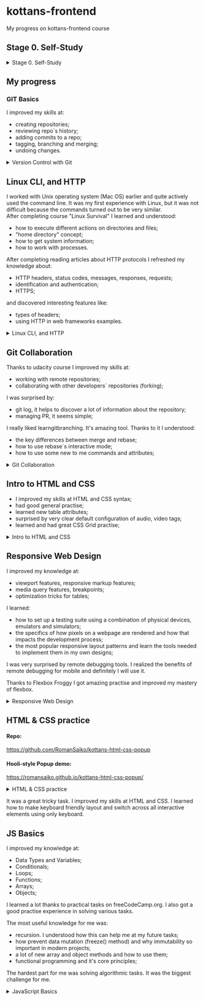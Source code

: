 # kottans-frontend
My progress on kottans-frontend course

## Stage 0. Self-Study

<details>
    <summary>Stage 0. Self-Study</summary>

#### General

- [GIT Basics](https://github.com/kottans/frontend/blob/master/tasks/git-intro.md)
- [Linux CLI and Networking](https://github.com/kottans/frontend/blob/master/tasks/linux-cli-http.md)
- [VCS (hello gitty), GitHub and Collaboration](https://github.com/kottans/frontend/blob/master/tasks/git-collaboration.md)

#### Front-End Basics

- [Intro to HTML & CSS](https://github.com/kottans/frontend/blob/master/tasks/html-css-intro.md)
- [Responsive Web Design](https://github.com/kottans/frontend/blob/master/tasks/html-css-responsive.md)
- [HTML & CSS Practice](https://github.com/kottans/frontend/blob/master/tasks/html-css-popup.md)
- [JavaScript Basics](https://github.com/kottans/frontend/blob/master/tasks/js-basics.md)
- [Document Object Model](https://github.com/kottans/frontend/blob/master/tasks/js-dom.md) - practice

#### Advanced Topics

- [Building a Tiny JS World (pre-OOP)](https://github.com/kottans/frontend/blob/master/tasks/js-pre-oop.md) - practice
- [Object oriented JS](https://github.com/kottans/frontend/blob/master/tasks/js-oop.md) - practice
- [OOP exercise](https://github.com/kottans/frontend/blob/master/tasks/js-post-oop.md) - practice
- [Offline Web Applications](https://github.com/kottans/frontend/blob/master/tasks/app-design-offline.md)
- [Memory pair game](https://github.com/kottans/frontend/blob/master/tasks/memory-pair-game.md) — real project!
- [Website Performance Optimization](https://github.com/kottans/frontend/blob/master/tasks/app-design-performance.md)
- [Friends App](https://github.com/kottans/frontend/blob/master/tasks/friends-app.md) - real project!
</details>

## My progress

###  GIT Basics

I improved my skills at:
* creating repositories;
* reviewing repo`s history;
* adding commits to a repo;
* tagging, branching and merging;
* undoing changes. 

<details>
    <summary>Version Control with Git</summary>

![Version Control with Git](./git-basics/Version_Control_with_Git.png)
</details>

## Linux CLI, and HTTP

I worked with Unix operating system (Mac OS) earlier and quite actively used the command line. It was my first experience with Linux, but it was not difficult because the commands turned out to be very similar.<br>
After completing course "Linux Survival" I learned and understood:
* how to execute different actions on directories and files;
* "home directory" concept;
* how to get system information;
* how to work with processes.

After completing reading articles about HTTP protocols I refreshed my knowledge about:
* HTTP headers, status codes, messages, responses, requests; 
* identification and authentication;
* HTTPS;

and discovered interesting features like:
* types of headers;
* using HTTP in web frameworks examples.

<details>
    <summary>Linux CLI, and HTTP</summary>

![linux survival quiz1](./task_linux_cli/linux-survival1.png)
![linux survival quiz2](./task_linux_cli/linux-survival2.png)
![linux survival quiz3](./task_linux_cli/linux-survival3.png)
![linux survival quiz4](./task_linux_cli/linux-survival4.png)
</details>

## Git Collaboration

Thanks to udacity course I improved my skills at:
* working with remote repositories;
* collaborating with other developers` repositories (forking);

I was surprised by:
* git log, it helps to discover a lot of information about the repository;
* managing PR, it seems simple;

I really liked learngitbranching. It's amazing tool. Thanks to it I understood:
* the key differences between merge and rebase;
* how to use rebase`s interactive mode;
* how to use some new to me commands and attributes;

<details>
    <summary>Git Collaboration</summary>

![GitHub Collaboration](./task_git_collaboration/GitHub-Collaboration.png)
![learngitbranching_main](./task_git_collaboration/learngitbranching_main.png)
![learngitbranching_remote](./task_git_collaboration/learngitbranching_remote.png)
</details>

## Intro to HTML and CSS

* I improved my skills at HTML and CSS syntax;
* had good general practise;
* learned new table attributes;
* surprised by very clear default configuration of audio, video tags;
* learned and had great CSS Grid practise;

<details>
    <summary>Intro to HTML and CSS</summary>

![Intro to HTML CSS](./task_html_css_intro/Intro-to-HTML-CSS.png)
![Learn HTML Codecademy](./task_html_css_intro/Learn-HTML-Codecademy.png)
![Learn CSS Codecademy](./task_html_css_intro/Learn-CSS-Codecademy.png)
</details>

## Responsive Web Design

I improved my knowledge at:
* viewport features, responsive markup features;
* media query features, breakpoints;
* optimization tricks for tables;

I learned:
* how to set up a testing suite using a combination of physical devices, emulators and simulators;
* the specifics of how pixels on a webpage are rendered and how that impacts the development process;
* the most popular responsive layout patterns and learn the tools needed to implement them in my own designs;

I was very surprised by remote debugging tools. I realized the benefits of remote debugging for mobile and definitely I will use it.

Thanks to Flexbox Froggy I got amazing practise and improved my mastery of flexbox.

<details>
    <summary>Responsive Web Design</summary>

![Responsive Web Design Fundamentals](./task_responsive_web_design/Responsive-Web-Design-Fundamentals.png)
![Flexbox Froggy](./task_responsive_web_design/Flexbox-Froggy.png)
</details>

## HTML & CSS practice

#### Repo:

https://github.com/RomanSaiko/kottans-html-css-popup

#### Hooli-style Popup demo:

https://romansaiko.github.io/kottans-html-css-popup/

<details>
    <summary>HTML & CSS practice</summary>

![Merged and closed PR](task_html_css_practice/html-css-practice.png)
</details>

It was a great tricky task. I improved my skills at HTML and CSS. I learned how to make keyboard friendly layout and switch across all interactive elements using only keyboard.

## JS Basics

I improved my knowledge at:
* Data Types and Variables;
* Conditionals;
* Loops;
* Functions;
* Arrays;
* Objects;

I learned a lot thanks to practical tasks on freeCodeCamp.org. I also got a good practise experience in solving various tasks.

The most useful knowledge for me was:
* recursion. I understood how this can help me at my future tasks;
* how prevent data mutation (freeze() method) and why immutability so important in modern projects;
* a lot of new array and object methods and how to use them;
* functional programming and it's core principles;

The hardest part for me was solving algorithmic tasks. It was the biggest challenge for me.

<details>
    <summary>JavaScript Basics</summary>

![Intro to JavaScript](./task_js_basics/Intro_to_JavaScript.png)
![freeCodeCamp basics](./task_js_basics/freeCodeCamp_basics.png)
</details>
